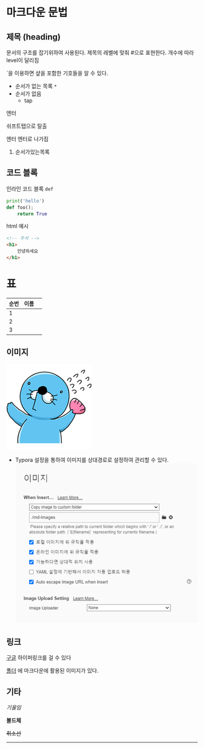  # 마크다운 문법

## 제목 (heading)

문서의 구조를 잡기위하여 사용된다. 제목의 레벨에 맞춰 #으로 표현한다. 개수에 따라 level이 달리짐

`을 이용하면 샾을 포함한 기호들을 알 수 있다. 

* 순서가 없는 목록 `*`
* 순서가 없음
  * tap

엔터

쉬프트탭으로 탈출

엔터 엔터로 나가짐

1. 순서가있는목록

## 코드 블록

인라인 코드 블록 `def`

```python
print('hello')
def foo();
	return True
```

html 예시

```html
<!-- 주석 -->
<h1>
    안녕하세요
</h1>
```

# 표

| 순번 | 이름 |      |
| ---- | ---- | ---- |
| 1    |      |      |
| 2    |      |      |
| 3    |      |      |

## 이미지

![다운로드](md-images/%EB%8B%A4%EC%9A%B4%EB%A1%9C%EB%93%9C.png)

* Typora 설정을 통하여 이미지를 상대경로로 설정하여 관리할 수 있다.![11](md-images/11.PNG)



## 링크

[구글](www.google.com) 하이퍼링크를 걸 수 있다

[폴더](./md-images) 에 마크다운에 활용된 이미지가 있다.

## 기타

*기울임*

**볼드체**

~~취소선~~

---

